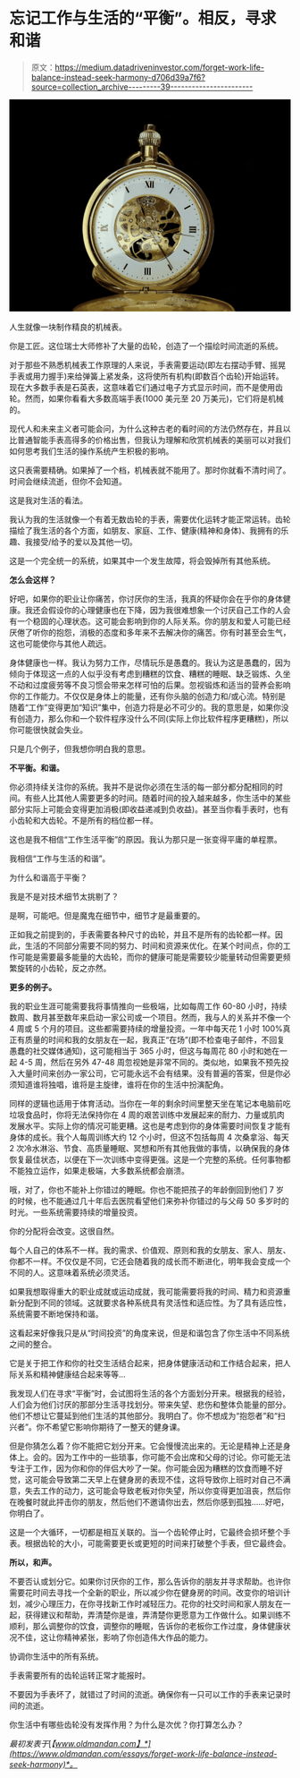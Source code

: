 # 忘记工作与生活的“平衡”。相反，寻求和谐

> 原文：<https://medium.datadriveninvestor.com/forget-work-life-balance-instead-seek-harmony-d706d39a7f6?source=collection_archive---------39----------------------->

![](img/3b2187a6ebff5d6b6b3c97eabcf7c168.png)

人生就像一块制作精良的机械表。

你是工匠。这位瑞士大师修补了大量的齿轮，创造了一个描绘时间流逝的系统。

对于那些不熟悉机械表工作原理的人来说，手表需要运动(即左右摆动手臂、摇晃手表或用力握手)来给弹簧上紧发条，这将使所有机构(即数百个齿轮)开始运转。现在大多数手表是石英表，这意味着它们通过电子方式显示时间，而不是使用齿轮。然而，如果你看看大多数高端手表(1000 美元至 20 万美元)，它们将是机械的。

现代人和未来主义者可能会问，为什么这种古老的看时间的方法仍然存在，并且以比普通智能手表高得多的价格出售，但我认为理解和欣赏机械表的美丽可以对我们如何思考我们生活的操作系统产生积极的影响。

这只表需要精确。如果掉了一个档，机械表就不能用了。那时你就看不清时间了。时间会继续流逝，但你不会知道。

这是我对生活的看法。

我认为我的生活就像一个有着无数齿轮的手表，需要优化运转才能正常运转。齿轮描绘了我生活的各个方面，如朋友、家庭、工作、健康(精神和身体)、我拥有的乐趣、我接受/给予的爱以及其他一切。

这是一个完全统一的系统，如果其中一个发生故障，将会毁掉所有其他系统。

**怎么会这样？**

好吧，如果你的职业让你痛苦，你讨厌你的生活，我真的怀疑你会在乎你的身体健康。我还会假设你的心理健康也在下降，因为我很难想象一个讨厌自己工作的人会有一个稳固的心理状态。这可能会影响到你的人际关系。你的朋友和爱人可能已经厌倦了听你的抱怨，消极的态度和多年来不去解决你的痛苦。你有时甚至会生气，这也可能使你与其他人疏远。

身体健康也一样。我认为努力工作，尽情玩乐是愚蠢的。我认为这是愚蠢的，因为倾向于体现这一点的人似乎没有考虑到糟糕的饮食、糟糕的睡眠、缺乏锻炼、久坐不动和过度疲劳等不良习惯会带来怎样可怕的后果。忽视锻炼和适当的营养会影响你的工作能力。不仅仅是身体上的能量，还有你头脑的创造力和/或心流。特别是随着“工作”变得更加“知识”集中，创造力将是必不可少的。我的意思是，如果你没有创造力，那么你和一个软件程序没什么不同(实际上你比软件程序更糟糕)，所以你可能很快就会失业。

只是几个例子，但我想你明白我的意思。

**不平衡。和谐。**

你必须持续关注你的系统。我并不是说你必须在生活的每一部分都分配相同的时间。有些人比其他人需要更多的时间。随着时间的投入越来越多，你生活中的某些部分实际上可能会变得更加消极(即收益递减到负收益)。甚至当你看手表时，也有小齿轮和大齿轮。不是所有的档位都一样。

这也是我不相信“工作生活平衡”的原因。我认为那只是一张变得平庸的单程票。

我相信“工作与生活的和谐”。

为什么和谐高于平衡？

我是不是对技术细节太挑剔了？

是啊，可能吧。但是魔鬼在细节中，细节才是最重要的。

正如我之前提到的，手表需要各种尺寸的齿轮，并且不是所有的齿轮都一样。因此，生活的不同部分需要不同的努力、时间和资源来优化。在某个时间点，你的工作可能是需要最多能量的大齿轮，而你的健康可能是需要较少能量转动但需要更频繁旋转的小齿轮，反之亦然。

**更多的例子。**

我的职业生涯可能需要我将事情推向一些极端，比如每周工作 60-80 小时，持续数周、数月甚至数年来启动一家公司或一个项目。然而，我与人的关系并不像一个 4 周或 5 个月的项目。这些都需要持续的增量投资。一年中每天花 1 小时 100%真正有质量的时间和我的女朋友在一起，我真正“在场”(即不检查电子邮件，不回复愚蠢的社交媒体通知)，这可能相当于 365 小时，但这与每周花 80 小时和她在一起 4-5 周，然后在另外 47-48 周忽视她是非常不同的。类似地，如果我不预先投入大量时间来创办一家公司，它可能永远不会有结果。没有普遍的答案，但是你必须知道谁将独唱，谁将是主旋律，谁将在你的生活中扮演配角。

同样的逻辑也适用于体育活动。当你在一年的剩余时间里整天坐在笔记本电脑前吃垃圾食品时，你将无法保持你在 4 周的艰苦训练中发展起来的耐力、力量或肌肉发展水平。实际上你的情况可能更糟。这也是考虑到你的身体需要时间恢复才能有身体的成长。我个人每周训练大约 12 个小时，但这不包括每周 4 次桑拿浴、每天 2 次冷水淋浴、节食、高质量睡眠、冥想和所有其他我做的事情，以确保我的身体恢复最佳状态，以便在下一次训练中变得更强。这是一个完整的系统。任何事物都不能独立运作，如果走极端，大多数系统都会崩溃。

哦，对了，你也不能补上你错过的睡眠。你也不能把孩子的年龄倒回到他们 7 岁的时候，也不能通过几十年后去医院看望他们来弥补你错过的与父母 50 多岁时的时光。一些系统需要持续的增量投资。

你的分配将会改变。这很自然。

每个人自己的体系不一样。我的需求、价值观、原则和我的女朋友、家人、朋友、你都不一样。不仅仅是不同，它还会随着我的成长而不断进化，明年我会变成一个不同的人。这意味着系统必须灵活。

如果我想取得重大的职业成就或运动成就，我可能需要将我的时间、精力和资源重新分配到不同的领域。这就要求各种系统具有灵活性和适应性。为了具有适应性，系统需要不断地保持和谐。

这看起来好像我只是从“时间投资”的角度来说，但是和谐包含了你生活中不同系统之间的整合。

它是关于把工作和你的社交生活结合起来，把身体健康活动和工作结合起来，把人际关系和精神健康结合起来等等…

我发现人们在寻求“平衡”时，会试图将生活的各个方面划分开来。根据我的经验，人们会为他们讨厌的那部分生活寻找划分。带来失望、悲伤和整体负能量的部分。他们不想让它蔓延到他们生活的其他部分。我明白了。你不想成为“抱怨者”和“扫兴者”。你不希望它影响你期待了一整天的健身课。

但是你猜怎么着？你不能把它划分开来。它会慢慢流出来的。无论是精神上还是身体上。会的。因为工作中的一些琐事，你可能不会出席和父母的讨论。你可能无法专注于工作，因为你和你的伴侣大吵了一架。你可能会因为糟糕的饮食而睡不好觉，这可能会导致第二天早上在健身房的表现不佳，这将导致你上班时对自己不满意，失去工作的动力，这可能会导致老板对你失望，所以你变得更加沮丧，然后你在晚餐时就此抨击你的朋友，然后他们不邀请你出去，然后你感到孤独……好吧，你明白了。

这是一个大循环，一切都是相互关联的。当一个齿轮停止时，它最终会损坏整个手表。根据齿轮的大小，可能需要更长或更短的时间来打破整个手表，但它最终会。

**所以，和声。**

不要否认或划分它。如果你讨厌你的工作，那么告诉你的朋友并寻求帮助。也许你需要花时间去寻找一个全新的职业，所以减少你在健身房的时间。改变你的培训计划，减少心理压力，在你寻找新工作时减轻压力。花你的社交时间和家人朋友在一起，获得建议和帮助，弄清楚你是谁，弄清楚你更愿意为工作做什么。如果训练不顺利，那么调整你的饮食，调整你的睡眠，告诉你的老板你工作过度，身体健康状况不佳，这让你精神紧张，影响了你创造伟大作品的能力。

协调你生活中的所有系统。

手表需要所有的齿轮运转正常才能报时。

不要因为手表坏了，就错过了时间的流逝。确保你有一只可以工作的手表来记录时间的流逝。

你生活中有哪些齿轮没有发挥作用？为什么是次优？你打算怎么办？

*最初发表于*[*【www.oldmandan.com】*](https://www.oldmandan.com/essays/forget-work-life-balance-instead-seek-harmony)*。*